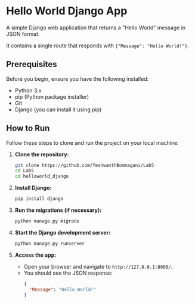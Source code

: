 
# Hello World Django App

A simple Django web application that returns a "Hello World" message in JSON format. 

It contains a single route that responds with `{"Message": "Hello World!"}`.

## Prerequisites

Before you begin, ensure you have the following installed:

- Python 3.x
- pip (Python package installer)
- Git
- Django (you can install it using pip)

## How to Run

Follow these steps to clone and run the project on your local machine:

1. **Clone the repository:**
   ```bash
   git clone https://github.com/YeshwanthBommagani/Lab5
   cd Lab5
   cd helloworld_django
   ```

2. **Install Django:**
   ```bash
   pip install django
   ```

3. **Run the migrations (if necessary):**
   ```bash
   python manage.py migrate
   ```

4. **Start the Django development server:**
   ```bash
   python manage.py runserver
   ```

5. **Access the app:**
   - Open your browser and navigate to `http://127.0.0.1:8000/`.
   - You should see the JSON response: 
     ```json
     {
       "Message": "Hello World!"
     }
     ```



